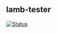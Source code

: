 lamb-tester
-----------

[![Status](https://lambci-test-buildresults-r623pkbwhmig.s3.amazonaws.com/gh/bduggan/lamb-tester/branches/master/8cdb7d9d71fe997cfd2d9b1bdc8329ad.svg)](https://lambci-test-buildresults-r623pkbwhmig.s3.amazonaws.com/gh/bduggan/lamb-tester/branches/master/e6864461af4d23b29847939ea3ccdbba.html)

